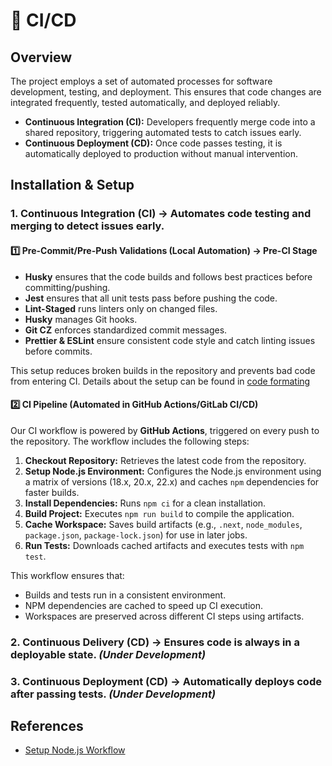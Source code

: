 # 🚀 CI/CD

## Overview

The project employs a set of automated processes for software development, testing, and deployment. This ensures that code changes are integrated frequently, tested automatically, and deployed reliably.

- **Continuous Integration (CI):** Developers frequently merge code into a shared repository, triggering automated tests to catch issues early.
- **Continuous Deployment (CD):** Once code passes testing, it is automatically deployed to production without manual intervention.

## Installation & Setup

### 1. Continuous Integration (CI) → Automates code testing and merging to detect issues early.

#### 1️⃣ Pre-Commit/Pre-Push Validations (Local Automation) → Pre-CI Stage

- **Husky** ensures that the code builds and follows best practices before committing/pushing.
- **Jest** ensures that all unit tests pass before pushing the code.
- **Lint-Staged** runs linters only on changed files.
- **Husky** manages Git hooks.
- **Git CZ** enforces standardized commit messages.
- **Prettier & ESLint** ensure consistent code style and catch linting issues before commits.

This setup reduces broken builds in the repository and prevents bad code from entering CI. Details about the setup can be found in [code formating](./code-formatting.md)

#### 2️⃣ CI Pipeline (Automated in GitHub Actions/GitLab CI/CD)

Our CI workflow is powered by **GitHub Actions**, triggered on every push to the repository. The workflow includes the following steps:

1. **Checkout Repository:** Retrieves the latest code from the repository.
2. **Setup Node.js Environment:** Configures the Node.js environment using a matrix of versions (18.x, 20.x, 22.x) and caches `npm` dependencies for faster builds.
3. **Install Dependencies:** Runs `npm ci` for a clean installation.
4. **Build Project:** Executes `npm run build` to compile the application.
5. **Cache Workspace:** Saves build artifacts (e.g., `.next`, `node_modules`, `package.json`, `package-lock.json`) for use in later jobs.
6. **Run Tests:** Downloads cached artifacts and executes tests with `npm test`.

This workflow ensures that:

- Builds and tests run in a consistent environment.
- NPM dependencies are cached to speed up CI execution.
- Workspaces are preserved across different CI steps using artifacts.

### 2. Continuous Delivery (CD) → Ensures code is always in a deployable state. _(Under Development)_

### 3. Continuous Deployment (CD) → Automatically deploys code after passing tests. _(Under Development)_

## References

- [Setup Node.js Workflow](https://docs.github.com/en/actions/automating-builds-and-tests/building-and-testing-nodejs)
